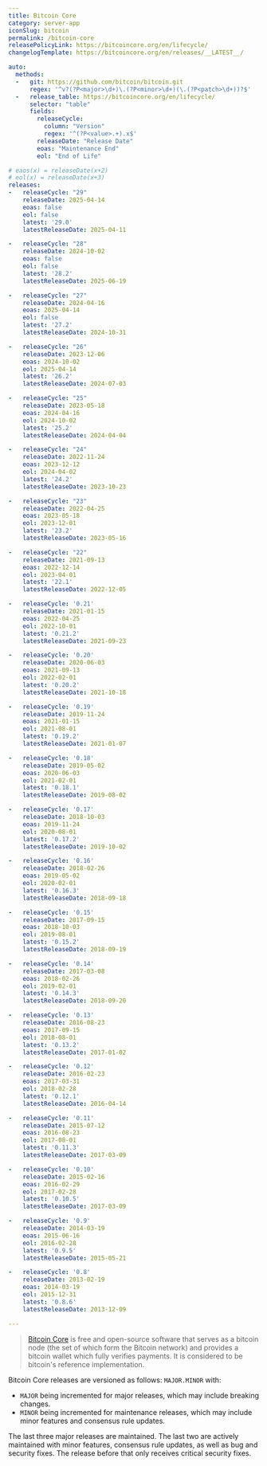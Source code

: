 ```yaml
---
title: Bitcoin Core
category: server-app
iconSlug: bitcoin
permalink: /bitcoin-core
releasePolicyLink: https://bitcoincore.org/en/lifecycle/
changelogTemplate: https://bitcoincore.org/en/releases/__LATEST__/

auto:
  methods:
  -   git: https://github.com/bitcoin/bitcoin.git
      regex: '^v?(?P<major>\d+)\.(?P<minor>\d+)(\.(?P<patch>\d+))?$'
  -   release_table: https://bitcoincore.org/en/lifecycle/
      selector: "table"
      fields:
        releaseCycle:
          column: "Version"
          regex: '^(?P<value>.+).x$'
        releaseDate: "Release Date"
        eoas: "Maintenance End"
        eol: "End of Life"

# eaos(x) = releaseDate(x+2)
# eol(x) = releaseDate(x+3)
releases:
-   releaseCycle: "29"
    releaseDate: 2025-04-14
    eoas: false
    eol: false
    latest: '29.0'
    latestReleaseDate: 2025-04-11

-   releaseCycle: "28"
    releaseDate: 2024-10-02
    eoas: false
    eol: false
    latest: '28.2'
    latestReleaseDate: 2025-06-19

-   releaseCycle: "27"
    releaseDate: 2024-04-16
    eoas: 2025-04-14
    eol: false
    latest: '27.2'
    latestReleaseDate: 2024-10-31

-   releaseCycle: "26"
    releaseDate: 2023-12-06
    eoas: 2024-10-02
    eol: 2025-04-14
    latest: '26.2'
    latestReleaseDate: 2024-07-03

-   releaseCycle: "25"
    releaseDate: 2023-05-18
    eoas: 2024-04-16
    eol: 2024-10-02
    latest: '25.2'
    latestReleaseDate: 2024-04-04

-   releaseCycle: "24"
    releaseDate: 2022-11-24
    eoas: 2023-12-12
    eol: 2024-04-02
    latest: '24.2'
    latestReleaseDate: 2023-10-23

-   releaseCycle: "23"
    releaseDate: 2022-04-25
    eoas: 2023-05-18
    eol: 2023-12-01
    latest: '23.2'
    latestReleaseDate: 2023-05-16

-   releaseCycle: "22"
    releaseDate: 2021-09-13
    eoas: 2022-12-14
    eol: 2023-04-01
    latest: '22.1'
    latestReleaseDate: 2022-12-05

-   releaseCycle: '0.21'
    releaseDate: 2021-01-15
    eoas: 2022-04-25
    eol: 2022-10-01
    latest: '0.21.2'
    latestReleaseDate: 2021-09-23

-   releaseCycle: '0.20'
    releaseDate: 2020-06-03
    eoas: 2021-09-13
    eol: 2022-02-01
    latest: '0.20.2'
    latestReleaseDate: 2021-10-18

-   releaseCycle: '0.19'
    releaseDate: 2019-11-24
    eoas: 2021-01-15
    eol: 2021-08-01
    latest: '0.19.2'
    latestReleaseDate: 2021-01-07

-   releaseCycle: '0.18'
    releaseDate: 2019-05-02
    eoas: 2020-06-03
    eol: 2021-02-01
    latest: '0.18.1'
    latestReleaseDate: 2019-08-02

-   releaseCycle: '0.17'
    releaseDate: 2018-10-03
    eoas: 2019-11-24
    eol: 2020-08-01
    latest: '0.17.2'
    latestReleaseDate: 2019-10-02

-   releaseCycle: '0.16'
    releaseDate: 2018-02-26
    eoas: 2019-05-02
    eol: 2020-02-01
    latest: '0.16.3'
    latestReleaseDate: 2018-09-18

-   releaseCycle: '0.15'
    releaseDate: 2017-09-15
    eoas: 2018-10-03
    eol: 2019-08-01
    latest: '0.15.2'
    latestReleaseDate: 2018-09-19

-   releaseCycle: '0.14'
    releaseDate: 2017-03-08
    eoas: 2018-02-26
    eol: 2019-02-01
    latest: '0.14.3'
    latestReleaseDate: 2018-09-20

-   releaseCycle: '0.13'
    releaseDate: 2016-08-23
    eoas: 2017-09-15
    eol: 2018-08-01
    latest: '0.13.2'
    latestReleaseDate: 2017-01-02

-   releaseCycle: '0.12'
    releaseDate: 2016-02-23
    eoas: 2017-03-31
    eol: 2018-02-28
    latest: '0.12.1'
    latestReleaseDate: 2016-04-14

-   releaseCycle: '0.11'
    releaseDate: 2015-07-12
    eoas: 2016-08-23
    eol: 2017-08-01
    latest: '0.11.3'
    latestReleaseDate: 2017-03-09

-   releaseCycle: '0.10'
    releaseDate: 2015-02-16
    eoas: 2016-02-29
    eol: 2017-02-28
    latest: '0.10.5'
    latestReleaseDate: 2017-03-09

-   releaseCycle: '0.9'
    releaseDate: 2014-03-19
    eoas: 2015-06-16
    eol: 2016-02-28
    latest: '0.9.5'
    latestReleaseDate: 2015-05-21

-   releaseCycle: '0.8'
    releaseDate: 2013-02-19
    eoas: 2014-03-19
    eol: 2015-12-31
    latest: '0.8.6'
    latestReleaseDate: 2013-12-09

---
```


> [Bitcoin Core](https://bitcoincore.org/) is free and open-source software that serves as a bitcoin node (the set of which form the Bitcoin network) and provides a bitcoin wallet which fully verifies payments.
> It is considered to be bitcoin's reference implementation.

Bitcoin Core releases are versioned as follows: `MAJOR.MINOR` with:

- `MAJOR` being incremented for major releases, which may include breaking changes.
- `MINOR` being incremented for maintenance releases, which may include minor features and consensus rule updates.

The last three major releases are maintained.
The last two are actively maintained with minor features, consensus rule updates, as well as bug and security fixes.
The release before that only receives critical security fixes.

